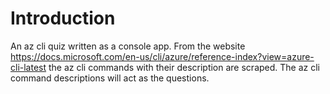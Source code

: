 ﻿# Introduction
An az cli quiz written as a console app. 
From the website https://docs.microsoft.com/en-us/cli/azure/reference-index?view=azure-cli-latest the az cli commands with their description are scraped. 
The az cli command descriptions will act as the questions. 

